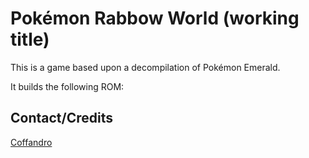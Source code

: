 # Pokémon Rabbow World (working title)

This is a game based upon a decompilation of Pokémon Emerald.

It builds the following ROM:

## Contact/Credits
[Coffandro](mailto:macrosedk@gmail.com)

